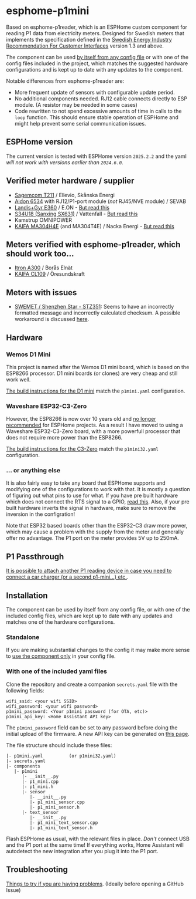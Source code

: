 # esphome-p1mini
Based on esphome-p1reader, which is an ESPHome custom component for reading P1 data from electricity meters. Designed for Swedish meters that implements the specification defined in the [Swedish Energy Industry Recommendation For Customer Interfaces](https://www.energiforetagen.se/forlag/elnat/branschrekommendation-for-lokalt-kundgranssnitt-for-elmatare/) version 1.3 and above.

The component can be used [by itself from any config file](docs/component_only.md) or with one of the config files included in the project, which matches the suggested hardware configurations and is kept up to date with any updates to the component.

Notable differences from esphome-p1reader are:
* More frequent update of sensors with configurable update period.
* No additional components needed. RJ12 cable connects directly to ESP module. (A resistor may be needed in some cases)
* Code rewritten to not spend excessive amounts of time in calls to the `loop` function. This should ensure stable operation of ESPHome and might help prevent some serial communication issues.

## ESPHome version
The current version is tested with ESPHome version `2025.2.2` and the yaml *will not work with versions earlier than `2024.6.0`*.

## Verified meter hardware / supplier
* [Sagemcom T211](https://www.ellevio.se/globalassets/content/el/elmatare-produktblad-b2c/ellevio_produktblad_fas3_t211_web2.pdf) / Ellevio, Skånska Energi
* [Aidon 6534](https://jonkopingenergi.se/storage/B9A468B538E9CF48DF5E276BDA7D2D12727D152110286963E9D603D67B849242/5009da534dbc44b6a34cb0bed31cfd5c/pdf/media/b53a4057862646cbb22702a847a291a2/Aidon%206534%20bruksansvisning.pdf) with RJ12/P1-port module (*not* RJ45/NVE module) / SEVAB
* [Landis+Gyr E360](https://eu.landisgyr.com/blog-se/e360-en-smart-matare-som-optimerarden-totala-agandekostnaden) / E.ON - [But read this](docs/NO-RTS.md#landisgyr-e360)
* [S34U18 (Sanxing SX631)](https://www.vattenfalleldistribution.se/matarbyte/nya-elmataren/) / Vattenfall - [But read this](docs/NO-RTS.md#s34u18-sanxing-sx631)
* Kamstrup OMNIPOWER
* [KAIFA MA304H4E](https://reko.nackaenergi.se/elmatarbyte/) (and MA304T4E) / Nacka Energi - [But read this](docs/NO-RTS.md#kaifa-ma304t4e--ma304h4e)

## Meters verified with esphome-p1reader, which should work too...
* [Itron A300](https://boraselnat.se/elnat/elmatarbyte-2020-2021/sa-har-fungerar-din-nya-elmatare/) / Borås Elnät
* [KAIFA CL109](https://www.oresundskraft.se/dags-for-matarbyte/) / Öresundskraft

## Meters with issues
* [SWEMET / Shenzhen Star - STZ351](https://www.veab.se/globalassets/dokumentarkiv/manualer-och-skotselrad/anvandarmanual-elmatare-3-fas.pdf): Seems to have an incorrectly formatted message and incorrectly calculated checksum. A possible workaround is discussed [here](https://github.com/Beaky2000/esphome-p1mini/issues/26).

## Hardware
### Wemos D1 Mini
This project is named after the Wemos D1 mini board, which is based on the ESP8266 processor. D1 mini boards (or clones) are very cheap and still work well.

[The build instructions for the D1 mini](docs/build_d1_mini.md) match the `p1mini.yaml` configuration.

### Waveshare ESP32-C3-Zero
However, the ESP8266 is now over 10 years old and [no longer recommended](https://esphome.io/guides/faq.html) for ESPHome projects. As a result I have moved to using a Waveshare ESP32-C3-Zero board, with a more powerfull processor that does not require more power than the ESP8266.

[The build instructions for the C3-Zero](docs/build_c3_zero.md) match the `p1mini32.yaml` configuration.

### ... or anything else
It is also fairly easy to take any board that ESPHome supports and modifying one of the configurations to work with that. It is mostly a question of figuring out what pins to use for what. If you have pre built hardware which does not connect the RTS signal to a GPIO, [read this](docs/NO-RTS.md#rts-not-attached-to-a-gpio). Also, if your pre built hardware inverts the signal in hardware, make sure to remove the inversion in the configration!

Note that ESP32 based boards other than the ESP32-C3 draw more power, which may cause a problem with the supply from the meter and generally offer no advantage. The P1 port on the meter provides 5V up to 250mA.

## P1 Passthrough
[It is possible to attach another P1 reading device in case you need to connect a car charger (or a second p1-mini...) etc.](docs/passthrough.md).

## Installation
The component can be used by itself from any config file, or with one of the included config files, which are kept up to date with any updates and matches one of the hardware configurations.

### Standalone
If you are making substantial changes to the config it may make more sense to [use the component only](docs/component_only.md) in your config file. 

### With one of the included yaml files
Clone the repository and create a companion `secrets.yaml` file with the following fields:
```
wifi_ssid: <your wifi SSID>
wifi_password: <your wifi password>
p1mini_password: <Your p1mini password (for OTA, etc)>
p1mini_api_key: <Home Assistant API key>
```
The `p1mini_password` field can be set to any password before doing the initial upload of the firmware. A new API key can be generated on [this page](https://esphome.io/components/api.html).

The file structure should include these files:

```
|- p1mini.yaml          (or p1mini32.yaml)
|- secrets.yaml
|- components
   |- p1mini
      |- __init__.py
      |- p1_mini.cpp
      |- p1_mini.h
      |- sensor
         |- __init__.py
         |- p1_mini_sensor.cpp
         |- p1_mini_sensor.h
      |- text_sensor
         |- __init__.py
         |- p1_mini_text_sensor.cpp
         |- p1_mini_text_sensor.h
```

Flash ESPHome as usual, with the relevant files in place. *Don't* connect USB and the P1 port at the same time! If everything works, Home Assistant will autodetect the new integration after you plug it into the P1 port.

## Troubleshooting
[Things to try if you are having problems](docs/troubleshooting.md). (Ideally before opening a GitHub Issue)
